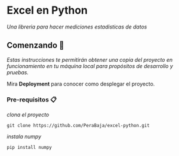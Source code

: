 # Excel en Python

_Una libreria para hacer mediciones estadisticas de datos_

## Comenzando 🚀

_Estas instrucciones te permitirán obtener una copia del proyecto en funcionamiento en tu máquina local para propósitos de desarrollo y pruebas._

Mira **Deployment** para conocer como desplegar el proyecto.


### Pre-requisitos 📋

_clona el proyecto_

```
git clone https://github.com/PeraBaja/excel-python.git
```
_instala numpy_

```
pip install numpy
```
